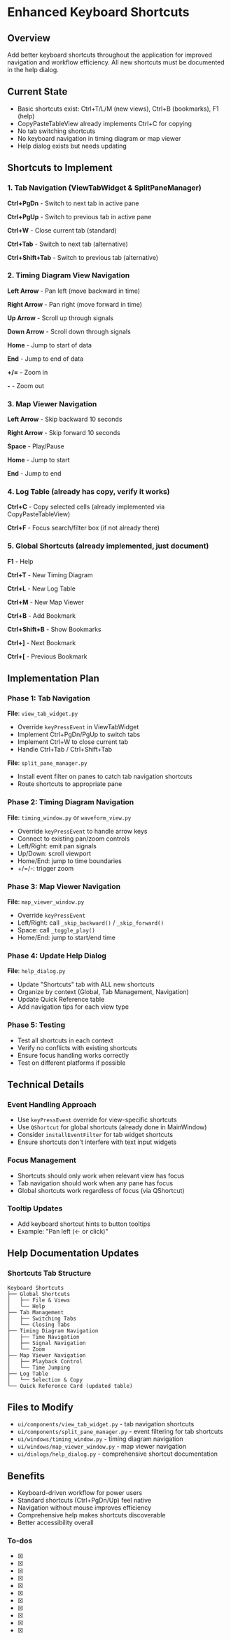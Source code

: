 <!-- 45499d27-7988-421e-9ea8-1499c14aa1c0 ca25a723-1792-4fec-980a-b1e88e17c671 -->
# Enhanced Keyboard Shortcuts

## Overview

Add better keyboard shortcuts throughout the application for improved navigation and workflow efficiency. All new shortcuts must be documented in the help dialog.

## Current State

- Basic shortcuts exist: Ctrl+T/L/M (new views), Ctrl+B (bookmarks), F1 (help)
- CopyPasteTableView already implements Ctrl+C for copying
- No tab switching shortcuts
- No keyboard navigation in timing diagram or map viewer
- Help dialog exists but needs updating

## Shortcuts to Implement

### 1. Tab Navigation (ViewTabWidget & SplitPaneManager)

**Ctrl+PgDn** - Switch to next tab in active pane

**Ctrl+PgUp** - Switch to previous tab in active pane

**Ctrl+W** - Close current tab (standard)

**Ctrl+Tab** - Switch to next tab (alternative)

**Ctrl+Shift+Tab** - Switch to previous tab (alternative)

### 2. Timing Diagram View Navigation

**Left Arrow** - Pan left (move backward in time)

**Right Arrow** - Pan right (move forward in time)

**Up Arrow** - Scroll up through signals

**Down Arrow** - Scroll down through signals

**Home** - Jump to start of data

**End** - Jump to end of data

**+/=** - Zoom in

**-** - Zoom out

### 3. Map Viewer Navigation

**Left Arrow** - Skip backward 10 seconds

**Right Arrow** - Skip forward 10 seconds

**Space** - Play/Pause

**Home** - Jump to start

**End** - Jump to end

### 4. Log Table (already has copy, verify it works)

**Ctrl+C** - Copy selected cells (already implemented via CopyPasteTableView)

**Ctrl+F** - Focus search/filter box (if not already there)

### 5. Global Shortcuts (already implemented, just document)

**F1** - Help

**Ctrl+T** - New Timing Diagram

**Ctrl+L** - New Log Table

**Ctrl+M** - New Map Viewer

**Ctrl+B** - Add Bookmark

**Ctrl+Shift+B** - Show Bookmarks

**Ctrl+]** - Next Bookmark

**Ctrl+[** - Previous Bookmark

## Implementation Plan

### Phase 1: Tab Navigation

**File**: `view_tab_widget.py`

- Override `keyPressEvent` in ViewTabWidget
- Implement Ctrl+PgDn/PgUp to switch tabs
- Implement Ctrl+W to close current tab
- Handle Ctrl+Tab / Ctrl+Shift+Tab

**File**: `split_pane_manager.py`

- Install event filter on panes to catch tab navigation shortcuts
- Route shortcuts to appropriate pane

### Phase 2: Timing Diagram Navigation

**File**: `timing_window.py` or `waveform_view.py`

- Override `keyPressEvent` to handle arrow keys
- Connect to existing pan/zoom controls
- Left/Right: emit pan signals
- Up/Down: scroll viewport
- Home/End: jump to time boundaries
- +/=/-: trigger zoom

### Phase 3: Map Viewer Navigation

**File**: `map_viewer_window.py`

- Override `keyPressEvent`
- Left/Right: call `_skip_backward()` / `_skip_forward()`
- Space: call `_toggle_play()`
- Home/End: jump to start/end time

### Phase 4: Update Help Dialog

**File**: `help_dialog.py`

- Update "Shortcuts" tab with ALL new shortcuts
- Organize by context (Global, Tab Management, Navigation)
- Update Quick Reference table
- Add navigation tips for each view type

### Phase 5: Testing

- Test all shortcuts in each context
- Verify no conflicts with existing shortcuts
- Ensure focus handling works correctly
- Test on different platforms if possible

## Technical Details

### Event Handling Approach

- Use `keyPressEvent` override for view-specific shortcuts
- Use `QShortcut` for global shortcuts (already done in MainWindow)
- Consider `installEventFilter` for tab widget shortcuts
- Ensure shortcuts don't interfere with text input widgets

### Focus Management

- Shortcuts should only work when relevant view has focus
- Tab navigation should work when any pane has focus
- Global shortcuts work regardless of focus (via QShortcut)

### Tooltip Updates

- Add keyboard shortcut hints to button tooltips
- Example: "Pan left (← or click)"

## Help Documentation Updates

### Shortcuts Tab Structure

```
Keyboard Shortcuts
├── Global Shortcuts
│   ├── File & Views
│   └── Help
├── Tab Management
│   ├── Switching Tabs
│   └── Closing Tabs
├── Timing Diagram Navigation
│   ├── Time Navigation
│   ├── Signal Navigation
│   └── Zoom
├── Map Viewer Navigation
│   ├── Playback Control
│   └── Time Jumping
├── Log Table
│   └── Selection & Copy
└── Quick Reference Card (updated table)
```

## Files to Modify

- `ui/components/view_tab_widget.py` - tab navigation shortcuts
- `ui/components/split_pane_manager.py` - event filtering for tab shortcuts
- `ui/windows/timing_window.py` - timing diagram navigation
- `ui/windows/map_viewer_window.py` - map viewer navigation
- `ui/dialogs/help_dialog.py` - comprehensive shortcut documentation

## Benefits

- Keyboard-driven workflow for power users
- Standard shortcuts (Ctrl+PgDn/Up) feel native
- Navigation without mouse improves efficiency
- Comprehensive help makes shortcuts discoverable
- Better accessibility overall

### To-dos

- [x] 
- [x] 
- [x] 
- [x] 
- [x] 
- [x] 
- [x] 
- [x] 
- [x] 
- [x] 
- [x] 
